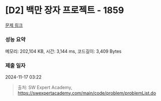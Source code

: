 # [D2] 백만 장자 프로젝트 - 1859 

[문제 링크](https://swexpertacademy.com/main/code/problem/problemDetail.do?contestProbId=AV5LrsUaDxcDFAXc) 

### 성능 요약

메모리: 202,104 KB, 시간: 3,144 ms, 코드길이: 3,409 Bytes

### 제출 일자

2024-11-17 03:22



> 출처: SW Expert Academy, https://swexpertacademy.com/main/code/problem/problemList.do